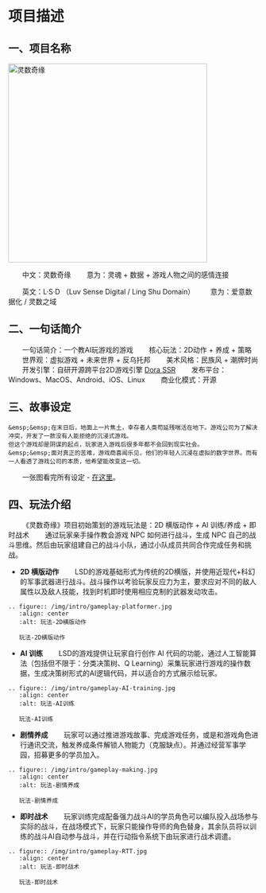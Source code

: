 # 项目描述

## 一、项目名称

<img src="/img/intro/l-s-q-y.jpg" alt="灵数奇缘" width="400px">

&emsp;&emsp;中文：灵数奇缘
&emsp;&emsp;意为：灵魂 + 数据 + 游戏人物之间的感情连接

&emsp;&emsp;英文：L·S·D （Luv Sense Digital / Ling Shu Domain）
&emsp;&emsp;意为：爱意数据化 / 灵数之域

## 二、一句话简介

&emsp;&emsp;一句话简介：一个教AI玩游戏的游戏
&emsp;&emsp;核心玩法：2D动作 + 养成 + 策略
&emsp;&emsp;世界观：虚拟游戏 + 未来世界 + 反乌托邦
&emsp;&emsp;美术风格：民族风 + 潮牌时尚
&emsp;&emsp;开发引擎：自研开源跨平台2D游戏引擎 [Dora SSR](technical-description/index.md)
&emsp;&emsp;发布平台：Windows、MacOS、Android、iOS、Linux
&emsp;&emsp;商业化模式：开源

## 三、故事设定

```{admonition} 故事梗概（by：嗲）
&emsp;&emsp;在末日后，地面上一片焦土，幸存者人类苟延残喘活在地下。游戏公司为了解决冲突，开发了一款没有人能拒绝的沉浸式游戏。
但这个游戏却是阴谋的起点，玩家进入游戏后很多年都不会回到现实社会。
&emsp;&emsp;面对真正的苦难，游戏商喜闻乐见，他们的年轻人沉浸在虚拟的数字世界。而有一人看透了游戏公司的本质，他希望能改变这一切。
```
&emsp;&emsp;一张图看完所有设定 - <a href="/_static/L·S·D.pdf">在这里</a>。

## 四、玩法介绍

&emsp;&emsp;《灵数奇缘》项目初始策划的游戏玩法是：2D 横版动作 + AI 训练/养成 + 即时战术
&emsp;&emsp;通过玩家亲手操作教会游戏 NPC 如何进行战斗，生成 NPC 自己的战斗思维。然后由玩家组建自己的战斗小队，通过小队成员共同合作完成任务和挑战。

* **2D 横版动作**
&emsp;&emsp;LSD的游戏基础形式为传统的2D横版，并使用近现代+科幻的军事武器进行战斗。战斗操作以考验玩家反应力为主，要求应对不同的敌人属性以及敌人技能，找到时机即时使用相应克制的武器发动攻击。

```{eval-rst}
.. figure:: /img/intro/gameplay-platformer.jpg
   :align: center
   :alt: 玩法-2D横版动作

   玩法-2D横版动作
```

* **AI 训练**
&emsp;&emsp;LSD的游戏提供让玩家自行创作 AI 代码的功能，通过人工智能算法（包括但不限于：分类决策树、Q Learning）采集玩家进行游戏的操作数据，生成决策树形式的AI逻辑代码，并以适合的方式展示给玩家。

```{eval-rst}
.. figure:: /img/intro/gameplay-AI-training.jpg
   :align: center
   :alt: 玩法-AI训练

   玩法-AI训练
```

* **剧情养成**
&emsp;&emsp;玩家可以通过推进游戏故事、完成游戏任务，或是和游戏角色进行通讯交流，触发养成条件解锁人物能力（克服缺点）。并通过经营军事学园，招募更多的学员加入。

```{eval-rst}
.. figure:: /img/intro/gameplay-making.jpg
   :align: center
   :alt: 玩法-剧情养成

   玩法-剧情养成
```

* **即时战术**
&emsp;&emsp;玩家训练完成配备强力战斗AI的学员角色可以编队投入战场参与实际的战斗，在战场模式下，玩家只能操作导师的角色替身，其余队员将以训练的战斗AI自动参与战斗，并在行动指令系统下由玩家进行战术调遣。

```{eval-rst}
.. figure:: /img/intro/gameplay-RTT.jpg
   :align: center
   :alt: 玩法-即时战术

   玩法-即时战术
```